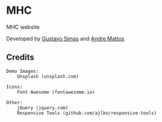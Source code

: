 # MHC

MHC website

Developed by [Gustavo Simas](https://github.com/gsimas) and [Andre Mattos](https://github.com/andrempmattos)


## Credits

	Demo Images:
		Unsplash (unsplash.com)

	Icons:
		Font Awesome (fontawesome.io)

	Other:
		jQuery (jquery.com)
		Responsive Tools (github.com/ajlkn/responsive-tools)
